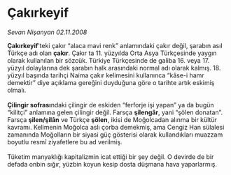# Çakırkeyif

*Sevan Nişanyan 02.11.2008*

<div class="taraf_structure_2col_1zq">
<div class="margen_n">



 <p><b>Çakırkeyif</b>’teki çakır “alaca mavi renk” anlamındaki çakır değil, şarabın asıl Türkçe adı olan <b>çakır</b>. Çakır ta 11. yüzyılda Orta Asya Türkçesinde yaygın olarak kullanılan bir sözcük. Türkiye Türkçesinde de galiba 16. veya 17. yüzyıl dolaylarına dek şarabın halk arasındaki normal adı olarak kalmış. 18. yüzyıl başında tarihçi Naima çakır kelimesini kullanınca “kâse-i hamr demektir” diye açıklama gereğini duyduğuna göre o tarihte artık eskimiş olmalı.<b> <br/><br/>Çilingir sofrası</b>ndaki çilingir de eskiden “ferforje işi yapan” ya da bugün “kilitçi” anlamına gelen çilingir değil. Farsça <b>şilengâr</b>, yani “şölen donatan”. Farsça <b>şilen/şilân</b> ve Türkçe <b>şölen</b>, ikisi de Moğolcadan alınma bir kültür kavramı. Kelimenin Moğolca aslı çorba demekmiş, ama Cengiz Han sülalesi zamanında Moğolların bir siyasi güç gösterisi olarak kullandıkları muazzam boyutlu resmî ziyafetlere bu ad verilmiş. <br/><br/>Tüketim manyaklığı kapitalizmin icat ettiği bir şey değil. O devirde de bir defada onbin sığır, yüzbin koyun kesip dosta düşmana hava yaparlarmış.</p>
<br/>
<br/>
<br/>



<br/>


<div id="taraf_not">
</div>

</div>


</div>
